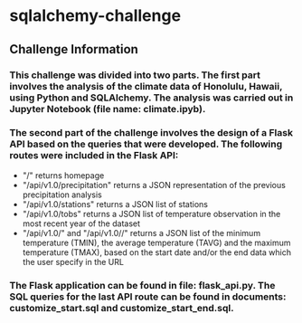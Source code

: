 # sqlalchemy-challenge
## Challenge Information
### This challenge was divided into two parts. The first part involves the analysis of the climate data of Honolulu, Hawaii, using Python and SQLAlchemy. The analysis was carried out in Jupyter Notebook (file name: climate.ipyb).

### The second part of the challenge involves the design of a Flask API based on the queries that were developed. The following routes were included in the Flask API:
- "/" returns homepage
- "/api/v1.0/precipitation" returns a JSON representation of the previous precipitation analysis
- "/api/v1.0/stations" returns a JSON list of stations
- "/api/v1.0/tobs" returns a JSON list of temperature observation in the most recent year of the dataset
- "/api/v1.0/<start>" and "/api/v1.0/<start>/<end>" returns a JSON list of the minimum temperature (TMIN), the average temperature (TAVG) and the maximum temperature (TMAX), based on the start date and/or the end data which the user specify in the URL
### The Flask application can be found in file: flask_api.py. The SQL queries for the last API route can be found in documents: customize_start.sql and customize_start_end.sql.